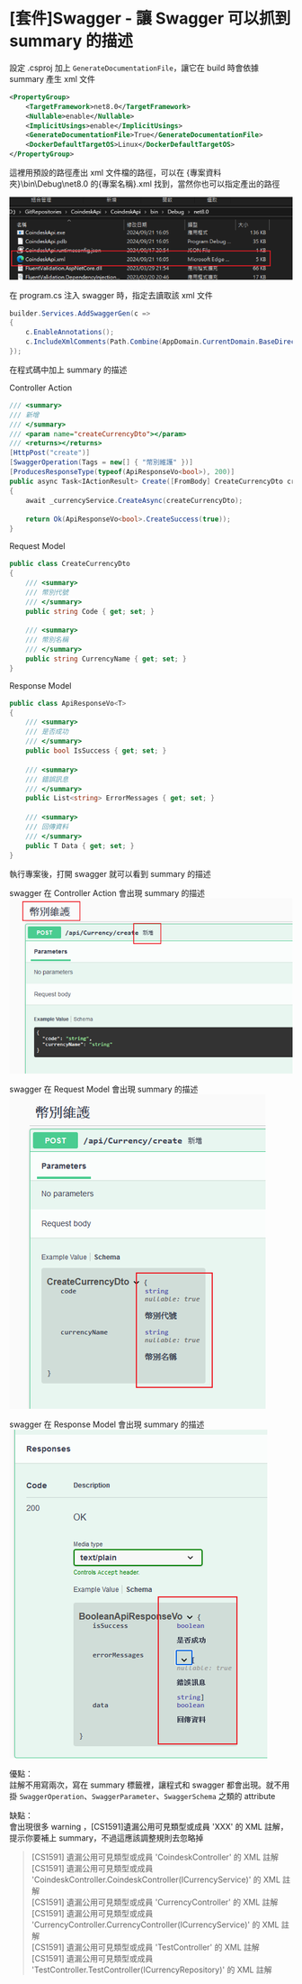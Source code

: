 # [套件]Swagger - 讓 Swagger 可以抓到 summary 的描述

設定 .csproj 加上 `GenerateDocumentationFile`，讓它在 build 時會依據 summary 產生 xml 文件  

```xml
<PropertyGroup>
    <TargetFramework>net8.0</TargetFramework>
    <Nullable>enable</Nullable>
    <ImplicitUsings>enable</ImplicitUsings>
    <GenerateDocumentationFile>True</GenerateDocumentationFile>
    <DockerDefaultTargetOS>Linux</DockerDefaultTargetOS>
</PropertyGroup>
```

這裡用預設的路徑產出 xml 文件檔的路徑，可以在 {專案資料夾}\bin\Debug\net8.0  的{專案名稱}.xml 找到，當然你也可以指定產出的路徑  

![Generate Document File](imgs/generate_doc_file.png)  

在 program.cs 注入 swagger 時，指定去讀取該 xml 文件  

```csharp
builder.Services.AddSwaggerGen(c =>
{
    c.EnableAnnotations();
    c.IncludeXmlComments(Path.Combine(AppDomain.CurrentDomain.BaseDirectory, $"CoindeskApi.xml"));
});
```

在程式碼中加上 summary 的描述  

Controller Action

```csharp
/// <summary>
/// 新增
/// </summary>
/// <param name="createCurrencyDto"></param>
/// <returns></returns>
[HttpPost("create")]
[SwaggerOperation(Tags = new[] { "幣別維護" })]
[ProducesResponseType(typeof(ApiResponseVo<bool>), 200)]
public async Task<IActionResult> Create([FromBody] CreateCurrencyDto createCurrencyDto)
{
    await _currencyService.CreateAsync(createCurrencyDto);
        
    return Ok(ApiResponseVo<bool>.CreateSuccess(true));
}
```

Request Model

```csharp
public class CreateCurrencyDto
{
    /// <summary>
    /// 幣別代號
    /// </summary>
    public string Code { get; set; }

    /// <summary>
    /// 幣別名稱
    /// </summary>
    public string CurrencyName { get; set; }
}
```

Response Model

```csharp
public class ApiResponseVo<T>
{
    /// <summary>
    /// 是否成功
    /// </summary>
    public bool IsSuccess { get; set; }
    
    /// <summary>
    /// 錯誤訊息
    /// </summary>
    public List<string> ErrorMessages { get; set; }
    
    /// <summary>
    /// 回傳資料
    /// </summary>
    public T Data { get; set; }
}
```

執行專案後，打開 swagger 就可以看到 summary 的描述  

swagger 在 Controller Action 會出現 summary 的描述  
![swagger 在 Controller Action 會出現 summary 的描述](imgs/swagger_in_action.png)  

swagger 在 Request Model 會出現 summary 的描述  
![swagger 在 Request Model 會出現 summary 的描述](imgs/swagger_in_reqeust_model.png)  

swagger 在 Response Model 會出現 summary 的描述  
![swagger 在 Response Model 會出現 summary 的描述](imgs/swagger_in_response_model.png)  


優點：  
註解不用寫兩次，寫在 summary 標籤裡，讓程式和 swagger 都會出現。就不用掛 `SwaggerOperation`、`SwaggerParameter`、`SwaggerSchema` 之類的 attribute

缺點：  
會出現很多 warning ，[CS1591]遺漏公用可見類型或成員 'XXX' 的 XML 註解，提示你要補上 summary，不過這應該調整規則去忽略掉

>[CS1591] 遺漏公用可見類型或成員 'CoindeskController' 的 XML 註解  
[CS1591] 遺漏公用可見類型或成員 'CoindeskController.CoindeskController(ICurrencyService)' 的 XML 註解  
[CS1591] 遺漏公用可見類型或成員 'CurrencyController' 的 XML 註解  
[CS1591] 遺漏公用可見類型或成員 'CurrencyController.CurrencyController(ICurrencyService)' 的 XML 註解  
[CS1591] 遺漏公用可見類型或成員 'TestController' 的 XML 註解  
[CS1591] 遺漏公用可見類型或成員 'TestController.TestController(ICurrencyRepository)' 的 XML 註解  
